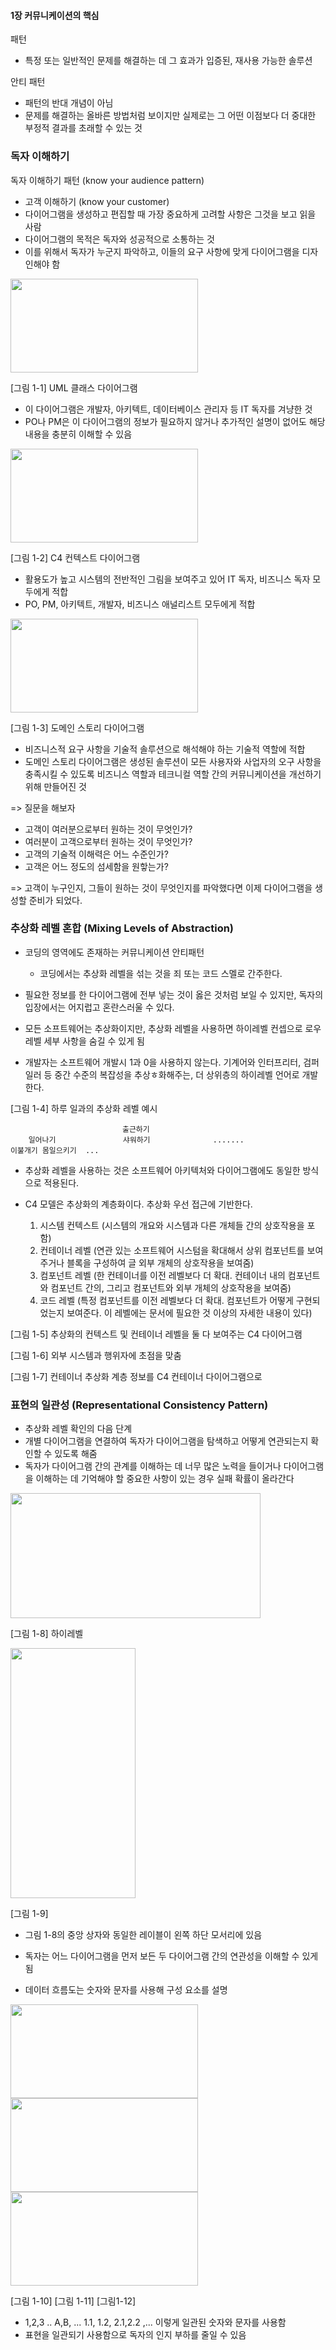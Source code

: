 #### 1장 커뮤니케이션의 핵심

패턴
- 특정 또는 일반적인 문제를 해결하는 데 그 효과가 입증된, 재사용 가능한 솔루션

안티 패턴
- 패턴의 반대 개념이 아님
- 문제를 해결하는 올바른 방법처럼 보이지만 실제로는 그 어떤 이점보다 더 중대한 부정적 결과를 초래할 수 있는 것

### 독자 이해하기

독자 이해하기 패턴 (know your audience pattern)
- 고객 이해하기 (know your customer)
- 다이어그램을 생성하고 편집할 때 가장 중요하게 고려할 사항은 그것을 보고 읽을 사람
- 다이어그램의 목적은 독자와 성공적으로 소통하는 것
- 이를 위해서 독자가 누군지 파악하고, 이들의 요구 사항에 맞게 다이어그램을 디자인해야 함

<img src="https://github.com/user-attachments/assets/d45a196f-d971-4f6d-ba69-feaadf13058d" width="300" height="150">

[그림 1-1] UML 클래스 다이어그램
- 이 다이어그램은 개발자, 아키텍트, 데이터베이스 관리자 등 IT 독자를 겨냥한 것
- PO나 PM은 이 다이어그램의 정보가 필요하지 않거나 추가적인 설명이 없어도 해당 내용을 충분히 이해할 수 있음

<img src="https://github.com/user-attachments/assets/df19cd07-c4cd-42cb-9aab-400d3537f276" width="300" height="150">

[그림 1-2] C4 컨텍스트 다이어그램
- 활용도가 높고 시스템의 전반적인 그림을 보여주고 있어 IT 독자, 비즈니스 독자 모두에게 적합
- PO, PM, 아키텍트, 개발자, 비즈니스 애널리스트 모두에게 적합

<img src="https://github.com/user-attachments/assets/787ddd59-9ad9-4d12-95b0-690597f8b40d" width="300" height="150">

[그림 1-3] 도메인 스토리 다이어그램
- 비즈니스적 요구 사항을 기술적 솔루션으로 해석해야 하는 기술적 역할에 적합
- 도메인 스토리 다이어그램은 생성된 솔루션이 모든 사용자와 사업자의 오구 사항을 충족시킬 수 있도록 비즈니스 역할과 테크니컬 역할 간의 커뮤니케이션을 개선하기 위해 만들어진 것

=> 질문을 해보자

- 고객이 여러분으로부터 원하는 것이 무엇인가?
- 여러분이 고객으로부터 원하는 것이 무엇인가?
- 고객의 기술적 이해력은 어느 수준인가?
- 고객은 어느 정도의 섬세함을 원핳는가?

=> 고객이 누구인지, 그들이 원하는 것이 무엇인지를 파악했다면 이제 다이어그램을 생성할 준비가 되었다.


### 추상화 레벨 혼합 (Mixing Levels of Abstraction)

- 코딩의 영역에도 존재하는 커뮤니케이션 안티패턴
  - 코딩에서는 추상화 레벨을 섞는 것을 죄 또는 코드 스멜로 간주한다.
- 필요한 정보를 한 다이어그램에 전부 넣는 것이 옳은 것처럼 보일 수 있지만,  독자의 입장에서는 어지럽고 혼란스러울 수 있다.

- 모든 소프트웨어는 추상화이지만, 추상화 레벨을 사용하면 하이레벨 컨셉으로 로우레벨 세부 사항을 숨길 수 있게 됨
- 개발자는 소프트웨어 개발시 1과 0을 사용하지 않는다. 기계어와 인터프리터, 검퍼일러 등 중간 수준의 복잡성을 추상ㅎ화해주는, 더 상위층의 하이레벨 언어로 개발한다.

[그림 1-4] 하루 일과의 추상화 레벨 예시
 ```
                          출근하기 
     일어나기               샤워하기              .......
이불개기 몸일으키기  ...
```
- 추상화 레벨을 사용하는 것은 소프트웨어 아키텍처와 다이어그램에도 동일한 방식으로 적용된다.

- C4 모델은 추상화의 계층화이다. 추상화 우선 접근에 기반한다.
  1. 시스템 컨텍스트 (시스템의 개요와 시스템과 다른 개체들 간의 상호작용을 포함)
  2. 컨테이너 레벨 (연관 있는 소프트웨어 시스텀을 확대해서 상위 컴포넌트를 보여주거나 블록을 구성하여 글 외부 개체의 상호작용을 보여줌)
  3. 컴포넌트 레벨 (한 컨테이너를 이전 레벨보다 더 확대. 컨테이너 내의 컴포넌트와 컴포넌트 간의, 그리고 컴포넌트와 외부 개체의 상호작용을 보여줌)
  4. 코드 레벨 (특정 컴포넌트를 이전 레벨보다 더 확대. 컴포넌트가 어떻게 구현되었는지 보여준다. 이 레벨에는 문서에 필요한 것 이상의 자세한 내용이 있다)


[그림 1-5] 추상화의 컨텍스트 및 컨테이너 레벨을 둘 다 보여주는 C4 다이어그램

[그림 1-6] 외부 시스템과 행위자에 초점을 맞춤

[그림 1-7] 컨테이너 추상화 계층 정보를 C4 컨테이너 다이어그램으로

### 표현의 일관성 (Representational Consistency Pattern)

- 추상화 레벨 확인의 다음 단계
- 개별 다이어그램을 연결하여 독자가 다이어그램을 탐색하고 어떻게 연관되는지 확인할 수 있도록 해줌
- 독자가 다이어그램 간의 관계를 이해하는 데 너무 많은 노력을 들이거나 다이어그램을 이해하는 데 기억해야 할 중요한 사항이 있는 경우 실패 확률이 올라간다

<img src="https://github.com/user-attachments/assets/d05fa8ac-1502-491c-8d8c-5ef0482c35af" width="400" height="200">

[그림 1-8] 하이레벨

<img src="https://github.com/user-attachments/assets/dce7f5d7-faf1-40c5-b241-684a81311e05" width="200" height="400">

[그림 1-9]
- 그림 1-8의 중앙 상자와 동일한 레이블이 왼쪽 하단 모서리에 있음
- 독자는 어느 다이어그램을 먼저 보든 두 다이어그램 간의 연관성을 이해할 수 있게 됨

- 데이터 흐름도는 숫자와 문자를 사용해 구성 요소를 설명
<img src="https://github.com/user-attachments/assets/00b8c3e7-db77-4b51-a628-59f9e7c15029" width="300" height="150">
<img src="https://github.com/user-attachments/assets/feae04c0-038a-4112-a0d6-99e82a509dec" width="300" height="150">
<img src="https://github.com/user-attachments/assets/8ca91e4a-dcd9-457f-b0d4-020d04593927" width="300" height="150">

[그림 1-10] [그림 1-11] [그림1-12]
- 1,2,3 .. A,B, ... 1.1, 1.2, 2.1,2.2 ,... 이렇게 일관된 숫자와 문자를 사용함
- 표현을 일관되기 사용함으로 독자의 인지 부하를 줄일 수 있음
